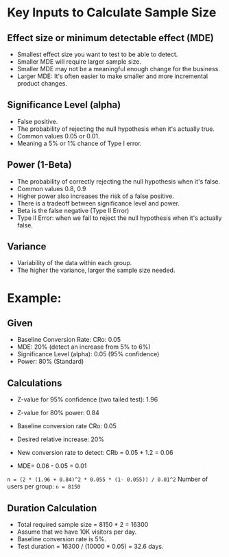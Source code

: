 
# Key Inputs to Calculate Sample Size
## Effect size or minimum detectable effect (MDE)
- Smallest effect size you want to test to be able to detect.
- Smaller MDE will require larger sample size. 
- Smaller MDE may not be a meaningful enough change for the business.
- Larger MDE: It's often easier to make smaller and more incremental product changes.
## Significance Level (alpha)
- False positive.
- The probability of rejecting the null hypothesis when it's actually true.
- Common values 0.05 or 0.01.
- Meaning a 5% or 1% chance of Type I error.
## Power (1-Beta)
- The probability of correctly rejecting the null hypothesis when it's false.
- Common values 0.8, 0.9
- Higher power also increases the risk of a false positive.
- There is a tradeoff between significance level and power.
- Beta is the false negative (Type II Error)
- Type II Error: when we fail to reject the null hypothesis when it's actually false.
## Variance 
- Variability of the data within each group. 
- The higher the variance, larger the sample size needed. 

# Example:
## Given
- Baseline Conversion Rate: CRo: 0.05
- MDE: 20% (detect an increase from 5% to 6%)
- Significance Level (alpha): 0.05 (95% confidence)
- Power: 80% (Standard)
## Calculations
- Z-value for 95% confidence (two tailed test): 1.96
- Z-value for 80% power: 0.84

- Baseline conversion rate CRo: 0.05
- Desired relative increase: 20%
- New conversion rate to detect: CRb = 0.05 * 1.2 = 0.06
- MDE= 0.06 - 0.05 = 0.01

`n = (2 * (1.96 + 0.84)^2 * 0.055 * (1- 0.055)) / 0.01^2`
Number of users per group: `n = 8150`

## Duration Calculation
- Total required sample size = 8150 * 2 = 16300
- Assume that we have 10K visitors per day.
- Baseline conversion rate is 5%.
- Test duration = 16300 / (10000 * 0.05) = 32.6 days.


